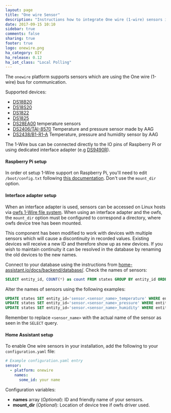 ```yaml
---
layout: page
title: "One wire Sensor"
description: "Instructions how to integrate One wire (1-wire) sensors into Home Assistant."
date: 2017-09-15 10:10
sidebar: true
comments: false
sharing: true
footer: true
logo: onewire.png
ha_category: DIY
ha_release: 0.12
ha_iot_class: "Local Polling"
---
```


The `onewire` platform supports sensors which are using the One wire (1-wire) bus for communication.

Supported devices:

- [DS18B20](https://datasheets.maximintegrated.com/en/ds/DS18B20.pdf)
- [DS18S20](https://www.maximintegrated.com/en/products/analog/sensors-and-sensor-interface/DS18S20.html)
- [DS1822](https://datasheets.maximintegrated.com/en/ds/DS1822.pdf)
- [DS1825](https://datasheets.maximintegrated.com/en/ds/DS1825.pdf)
- [DS28EA00](https://datasheets.maximintegrated.com/en/ds/DS28EA00.pdf) temperature sensors
- [DS2406/TAI-8570](https://datasheets.maximintegrated.com/en/ds/DS2406.pdf) Temperature and pressure sensor made by AAG
- [DS2438/B1-R1-A](https://datasheets.maximintegrated.com/en/ds/DS2438.pdf) Temperature, pressure and humidity sensor by AAG

The 1-Wire bus can be connected directly to the IO pins of Raspberry Pi or using dedicated interface adapter (e.g [DS9490R](https://datasheets.maximintegrated.com/en/ds/DS9490-DS9490R.pdf)). 

#### Raspberry Pi setup
In order ot setup 1-Wire support on Raspberry Pi, you'll need to edit `/boot/config.txt` following [this documentation](https://www.waveshare.com/wiki/Raspberry_Pi_Tutorial_Series:_1-Wire_DS18B20_Sensor#Enable_1-Wire). Don't use the `mount_dir` option.

#### Interface adapter setup
When an interface adapter is used, sensors can be accessed on Linux hosts via [owfs 1-Wire file system](http://owfs.org/). When using an interface adapter and the owfs, the `mount_dir` option must be configured to correspond a directory, where owfs device tree has been mounted.

<p class='note warning'>
This component has been modified to work with devices with multiple sensors which will cause a discontinuity in recorded values. Existing devices will receive a new ID and therefore show up as new devices.
If you wish to maintain continuity it can be resolved in the database by renaming the old devices to the new names.

Connect to your database using the instructions from [home-assistant.io/docs/backend/database/](https://home-assistant.io/docs/backend/database/). Check the names of sensors:

```sql
SELECT entity_id, COUNT(*) as count FROM states GROUP BY entity_id ORDER BY count DESC LIMIT 10;
```
Alter the names of sensors using the following examples:

```sql
UPDATE states SET entity_id='sensor.<sensor_name>_temperature' WHERE entity_id LIKE 'sensor.<sensor_name>%' AND attributes LIKE '%\u00b0C%';
UPDATE states SET entity_id='sensor.<sensor_name>_pressure' WHERE entity_id LIKE 'sensor.<sensor_name>%' AND attributes LIKE '%mb%';
UPDATE states SET entity_id='sensor.<sensor_name>_humidity' WHERE entity_id LIKE 'sensor.<sensor_name>%' AND attributes LIKE '%%%' ESCAPE '';
```
Remember to replace `<sensor_name>` with the actual name of the sensor as seen in the `SELECT` query.
</p>

#### Home Assistant setup

To enable One wire sensors in your installation, add the following to your `configuration.yaml` file:

```yaml
# Example configuration.yaml entry
sensor:
  - platform: onewire
    names:
      some_id: your name
```

Configuration variables:

- **names** array (*Optional*): ID and friendly name of your sensors.
- **mount_dir** (*Optional*): Location of device tree if owfs driver used.

